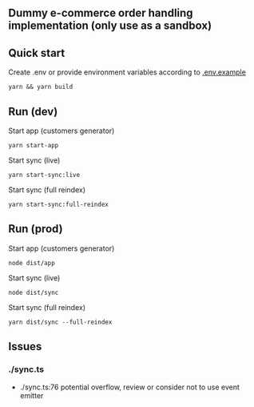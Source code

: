 ## Dummy e-commerce order handling implementation (only use as a sandbox)

## Quick start

Create .env or provide environment variables according to [.env.example](.env.example)

```
yarn && yarn build
```

## Run (dev)

Start app (customers generator)

```
yarn start-app
```

Start sync (live)

```
yarn start-sync:live
```

Start sync (full reindex)

```
yarn start-sync:full-reindex
```

## Run (prod)

Start app (customers generator)

```
node dist/app
```

Start sync (live)

```
node dist/sync
```

Start sync (full reindex)

```
yarn dist/sync --full-reindex
```

## Issues

### ./sync.ts
- ./sync.ts:76 potential overflow, review or consider not to use event emitter
